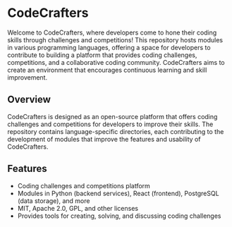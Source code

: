 # CodeCrafters

Welcome to CodeCrafters, where developers come to hone their coding skills through challenges and competitions! This repository hosts modules in various programming languages, offering a space for developers to contribute to building a platform that provides coding challenges, competitions, and a collaborative coding community. CodeCrafters aims to create an environment that encourages continuous learning and skill improvement.

## Overview

CodeCrafters is designed as an open-source platform that offers coding challenges and competitions for developers to improve their skills. The repository contains language-specific directories, each contributing to the development of modules that improve the features and usability of CodeCrafters.

## Features

- Coding challenges and competitions platform
- Modules in Python (backend services), React (frontend), PostgreSQL (data storage), and more
- MIT, Apache 2.0, GPL, and other licenses
- Provides tools for creating, solving, and discussing coding challenges
